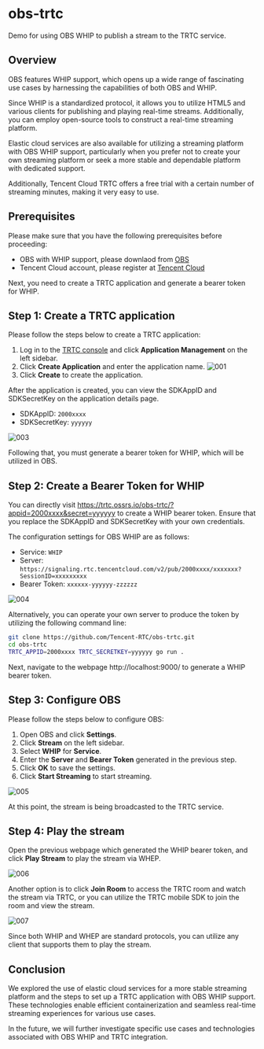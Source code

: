 # obs-trtc

Demo for using OBS WHIP to publish a stream to the TRTC service.

## Overview

OBS features WHIP support, which opens up a wide range of fascinating use cases by 
harnessing the capabilities of both OBS and WHIP.

Since WHIP is a standardized protocol, it allows you to utilize HTML5 and various 
clients for publishing and playing real-time streams. Additionally, you can employ 
open-source tools to construct a real-time streaming platform.

Elastic cloud services are also available for utilizing a streaming platform with 
OBS WHIP support, particularly when you prefer not to create your own streaming 
platform or seek a more stable and dependable platform with dedicated support.

Additionally, Tencent Cloud TRTC offers a free trial with a certain number of 
streaming minutes, making it very easy to use.

## Prerequisites

Please make sure that you have the following prerequisites before proceeding:

- OBS with WHIP support, please downlaod from [OBS](https://obsproject.com/)
- Tencent Cloud account, please register at [Tencent Cloud](https://intl.cloud.tencent.com/)

Next, you need to create a TRTC application and generate a bearer token for WHIP.

## Step 1: Create a TRTC application

Please follow the steps below to create a TRTC application:

1. Log in to the [TRTC console](https://console.cloud.tencent.com/trtc) and click **Application Management** on the left sidebar.
2. Click **Create Application** and enter the application name.
![001](https://github.com/Tencent-RTC/obs-trtc/assets/2777660/dce31494-ac4f-4844-b437-de3d244af678)
3. Click **Create** to create the application.

After the application is created, you can view the SDKAppID and SDKSecretKey on the application details page.

* SDKAppID: `2000xxxx`
* SDKSecretKey: `yyyyyy`

![003](https://github.com/Tencent-RTC/obs-trtc/assets/2777660/f54ad443-645a-4089-8dc7-5a34af48a335)

Following that, you must generate a bearer token for WHIP, which will be 
utilized in OBS.

## Step 2: Create a Bearer Token for WHIP

You can directly visit https://trtc.ossrs.io/obs-trtc/?appid=2000xxxx&secret=yyyyyy
to create a WHIP bearer token. Ensure that you replace the SDKAppID and 
SDKSecretKey with your own credentials.

The configuration settings for OBS WHIP are as follows:

* Service: `WHIP`
* Server: `https://signaling.rtc.tencentcloud.com/v2/pub/2000xxxx/xxxxxxx?SessionID=xxxxxxxxx`
* Bearer Token: `xxxxxx-yyyyyy-zzzzzz`

![004](https://github.com/Tencent-RTC/obs-trtc/assets/2777660/29f1ac74-cb3a-4c6e-a3e4-e6c92ea2aab0)

Alternatively, you can operate your own server to produce the token by utilizing 
the following command line:

```bash
git clone https://github.com/Tencent-RTC/obs-trtc.git
cd obs-trtc
TRTC_APPID=2000xxxx TRTC_SECRETKEY=yyyyyy go run .
```

Next, navigate to the webpage http://localhost:9000/ to generate a WHIP bearer token.

## Step 3: Configure OBS

Please follow the steps below to configure OBS:

1. Open OBS and click **Settings**.
2. Click **Stream** on the left sidebar.
3. Select **WHIP** for **Service**.
4. Enter the **Server** and **Bearer Token** generated in the previous step.
5. Click **OK** to save the settings.
6. Click **Start Streaming** to start streaming.

![005](https://github.com/Tencent-RTC/obs-trtc/assets/2777660/612ad0f9-9927-4b48-82da-8ac388dece80)

At this point, the stream is being broadcasted to the TRTC service.

## Step 4: Play the stream

Open the previous webpage which generated the WHIP bearer token, and click **Play Stream** 
to play the stream via WHEP.

![006](https://github.com/Tencent-RTC/obs-trtc/assets/2777660/2e727bce-6d2b-47c8-b214-6fc320b1291a)

Another option is to click **Join Room** to access the TRTC room and watch the stream via 
TRTC, or you can utilize the TRTC mobile SDK to join the room and view the stream.

![007](https://github.com/Tencent-RTC/obs-trtc/assets/2777660/0a18bd36-e1f3-4070-bc89-95218785cb95)

Since both WHIP and WHEP are standard protocols, you can utilize any client that supports 
them to play the stream.

## Conclusion

We explored the use of elastic cloud services for a more stable streaming platform and the 
steps to set up a TRTC application with OBS WHIP support. These technologies enable efficient 
containerization and seamless real-time streaming experiences for various use cases.

In the future, we will further investigate specific use cases and technologies associated
with OBS WHIP and TRTC integration.

